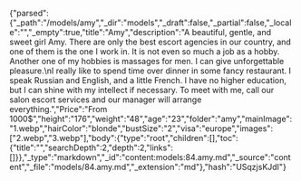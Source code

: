 {"parsed":{"_path":"/models/amy","_dir":"models","_draft":false,"_partial":false,"_locale":"","_empty":true,"title":"Amy","description":"A beautiful, gentle, and sweet girl Amy. There are only the best escort agencies in our country, and one of them is the one I work in. It is not even so much a job as a hobby.  Another one of my hobbies is massages for men. I can give unforgettable pleasure.\nI really like to spend time over dinner in some fancy restaurant. I speak Russian and English, and a little French. I have no higher education, but I can shine with my intellect if necessary. To meet with me, call our salon escort services and our manager will arrange everything.","Price":"From 1000$","height":"176","weight":"48","age":"23","folder":"amy","mainImage":"1.webp","hairColor":"blonde","bustSize":"2","visa":"europe","images":["2.webp","3.webp"],"body":{"type":"root","children":[],"toc":{"title":"","searchDepth":2,"depth":2,"links":[]}},"_type":"markdown","_id":"content:models:84.amy.md","_source":"content","_file":"models/84.amy.md","_extension":"md"},"hash":"USqzjsKJdI"}